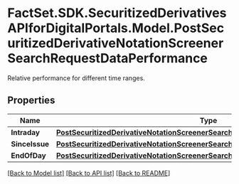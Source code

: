 # FactSet.SDK.SecuritizedDerivativesAPIforDigitalPortals.Model.PostSecuritizedDerivativeNotationScreenerSearchRequestDataPerformance
Relative performance for different time ranges.

## Properties

Name | Type | Description | Notes
------------ | ------------- | ------------- | -------------
**Intraday** | [**PostSecuritizedDerivativeNotationScreenerSearchRequestDataPerformanceIntraday**](PostSecuritizedDerivativeNotationScreenerSearchRequestDataPerformanceIntraday.md) |  | [optional] 
**SinceIssue** | [**PostSecuritizedDerivativeNotationScreenerSearchRequestDataPerformanceSinceIssue**](PostSecuritizedDerivativeNotationScreenerSearchRequestDataPerformanceSinceIssue.md) |  | [optional] 
**EndOfDay** | [**PostSecuritizedDerivativeNotationScreenerSearchRequestDataPerformanceEndOfDay**](PostSecuritizedDerivativeNotationScreenerSearchRequestDataPerformanceEndOfDay.md) |  | [optional] 

[[Back to Model list]](../README.md#documentation-for-models) [[Back to API list]](../README.md#documentation-for-api-endpoints) [[Back to README]](../README.md)

